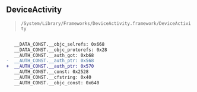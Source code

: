 ## DeviceActivity

> `/System/Library/Frameworks/DeviceActivity.framework/DeviceActivity`

```diff

   __DATA_CONST.__objc_selrefs: 0x668
   __DATA_CONST.__objc_protorefs: 0x28
   __AUTH_CONST.__auth_got: 0xb68
-  __AUTH_CONST.__auth_ptr: 0x568
+  __AUTH_CONST.__auth_ptr: 0x570
   __AUTH_CONST.__const: 0x2528
   __AUTH_CONST.__cfstring: 0x40
   __AUTH_CONST.__objc_const: 0x640

```
